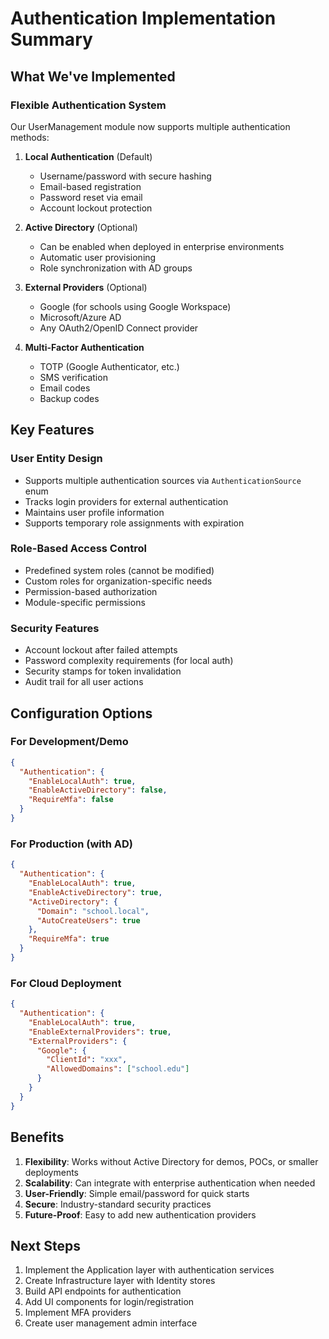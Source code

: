 # Authentication Implementation Summary

## What We've Implemented

### Flexible Authentication System
Our UserManagement module now supports multiple authentication methods:

1. **Local Authentication** (Default)
   - Username/password with secure hashing
   - Email-based registration
   - Password reset via email
   - Account lockout protection

2. **Active Directory** (Optional)
   - Can be enabled when deployed in enterprise environments
   - Automatic user provisioning
   - Role synchronization with AD groups

3. **External Providers** (Optional)
   - Google (for schools using Google Workspace)
   - Microsoft/Azure AD
   - Any OAuth2/OpenID Connect provider

4. **Multi-Factor Authentication**
   - TOTP (Google Authenticator, etc.)
   - SMS verification
   - Email codes
   - Backup codes

## Key Features

### User Entity Design
- Supports multiple authentication sources via `AuthenticationSource` enum
- Tracks login providers for external authentication
- Maintains user profile information
- Supports temporary role assignments with expiration

### Role-Based Access Control
- Predefined system roles (cannot be modified)
- Custom roles for organization-specific needs
- Permission-based authorization
- Module-specific permissions

### Security Features
- Account lockout after failed attempts
- Password complexity requirements (for local auth)
- Security stamps for token invalidation
- Audit trail for all user actions

## Configuration Options

### For Development/Demo
```json
{
  "Authentication": {
    "EnableLocalAuth": true,
    "EnableActiveDirectory": false,
    "RequireMfa": false
  }
}
```

### For Production (with AD)
```json
{
  "Authentication": {
    "EnableLocalAuth": true,
    "EnableActiveDirectory": true,
    "ActiveDirectory": {
      "Domain": "school.local",
      "AutoCreateUsers": true
    },
    "RequireMfa": true
  }
}
```

### For Cloud Deployment
```json
{
  "Authentication": {
    "EnableLocalAuth": true,
    "EnableExternalProviders": true,
    "ExternalProviders": {
      "Google": {
        "ClientId": "xxx",
        "AllowedDomains": ["school.edu"]
      }
    }
  }
}
```

## Benefits

1. **Flexibility**: Works without Active Directory for demos, POCs, or smaller deployments
2. **Scalability**: Can integrate with enterprise authentication when needed
3. **User-Friendly**: Simple email/password for quick starts
4. **Secure**: Industry-standard security practices
5. **Future-Proof**: Easy to add new authentication providers

## Next Steps

1. Implement the Application layer with authentication services
2. Create Infrastructure layer with Identity stores
3. Build API endpoints for authentication
4. Add UI components for login/registration
5. Implement MFA providers
6. Create user management admin interface